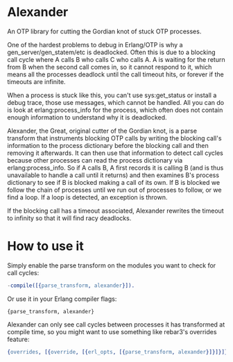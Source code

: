 Alexander
=====

An OTP library for cutting the Gordian knot of stuck OTP processes.

One of the hardest problems to debug in Erlang/OTP is why a
gen_server/gen_statem/etc is deadlocked. Often this is due to a blocking call
cycle where A calls B who calls C who calls A. A is waiting for the return from
B when the second call comes in, so it cannot respond to it, which means all the
processes deadlock until the call timeout hits, or forever if the timeouts are
infinite.

When a process is stuck like this, you can't use sys:get_status or install a
debug trace, those use messages, which cannot be handled. All you can do is look
at erlang:process_info for the process, which often does not contain enough
information to understand why it is deadlocked.

Alexander, the Great, original cutter of the Gordian knot, is a parse transform
that instruments blocking OTP calls by writing the blocking call's information
to the process dictionary before the blocking call and then removing it
afterwards. It can then use that information to detect call cycles because other
processes can read the process dictionary via erlang:process_info. So if A calls
B, A first records it is calling B (and is thus unavailable to handle a call
until it returns) and then examines B's process dictionary to see if B is
blocked making a call of its own. If B is blocked we follow the chain of
processes until we run out of processes to follow, or we find a loop. If a loop
is detected, an exception is thrown.

If the blocking call has a timeout associated, Alexander rewrites the timeout
to infinity so that it will find racy deadlocks.

How to use it
===========

Simply enable the parse transform on the modules you want to check for call
cycles:

```erlang
-compile([{parse_transform, alexander}]).
```

Or use it in your Erlang compiler flags:

```
{parse_transform, alexander}
```

Alexander can only see call cycles between processes it has transformed at
compile time, so you might want to use something like rebar3's overrides
feature:

```erlang
{overrides, [{override, [{erl_opts, [{parse_transform, alexander}]}]}]}.
```
